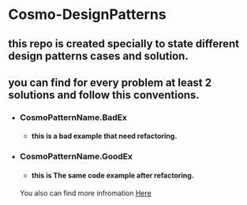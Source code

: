 # Cosmo-DesignPatterns
## this repo is created specially to state different design patterns cases and solution.

## you can find for every problem at least 2 solutions and follow this conventions.

- ### CosmoPatternName.BadEx 
  - #### this is a bad example that need refactoring.

- ### CosmoPatternName.GoodEx 
  - #### this is The same code example after refactoring.
  
  You also can find more infromation [Here](https://app.pluralsight.com/paths/skill/design-patterns-in-c)
